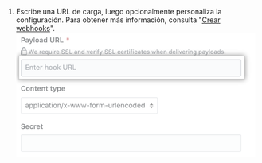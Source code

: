 1. Escribe una URL de carga, luego opcionalmente personaliza la configuración. Para obtener más información, consulta "[Crear webhooks](/webhooks/creating/#creating-webhooks)". ![Campos para la URL de carga y otras opciones de personalización](/assets/images/help/sponsors/webhook-payload-url.png)
